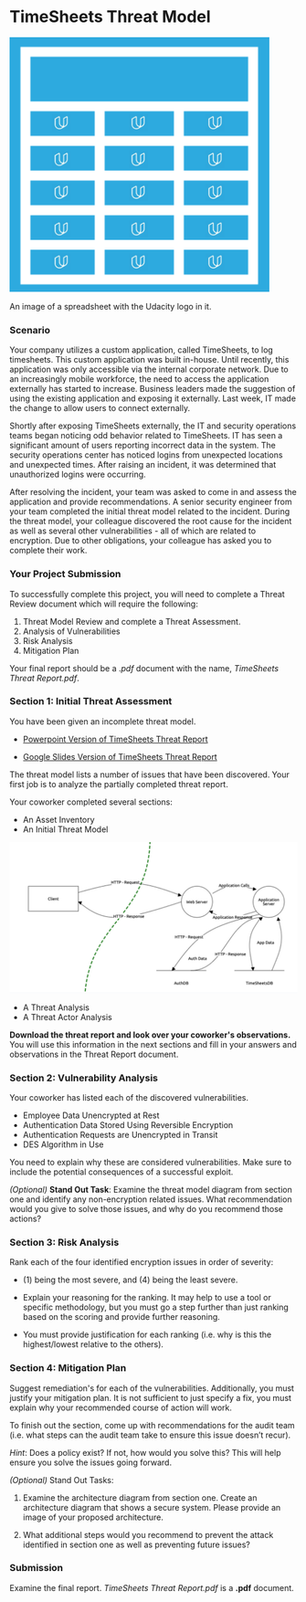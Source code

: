 # TimeSheets Threat Model

![img.png](img.png)

An image of a spreadsheet with the Udacity logo in it.

### Scenario

Your company utilizes a custom application, called TimeSheets, to log timesheets. This custom application was built in-house. Until recently, this application was only accessible via the internal corporate network. Due to an increasingly mobile workforce, the need to access the application externally has started to increase. Business leaders made the suggestion of using the existing application and exposing it externally. Last week, IT made the change to allow users to connect externally.

Shortly after exposing TimeSheets externally, the IT and security operations teams began noticing odd behavior related to TimeSheets. IT has seen a significant amount of users reporting incorrect data in the system. The security operations center has noticed logins from unexpected locations and unexpected times. After raising an incident, it was determined that unauthorized logins were occurring.

After resolving the incident, your team was asked to come in and assess the application and provide recommendations. A senior security engineer from your team completed the initial threat model related to the incident. During the threat model, your colleague discovered the root cause for the incident as well as several other vulnerabilities - all of which are related to encryption. Due to other obligations, your colleague has asked you to complete their work.

### Your Project Submission

To successfully complete this project, you will need to complete a Threat Review document which will require the following:

1. Threat Model Review and complete a Threat Assessment.
2. Analysis of Vulnerabilities
3. Risk Analysis
4. Mitigation Plan

Your final report should be a ._pdf_ document with the name, _TimeSheets Threat Report.pdf_.

### Section 1: Initial Threat Assessment

You have been given an incomplete threat model.

* [Powerpoint Version of TimeSheets Threat Report](https://drive.google.com/file/d/1X3C-LDIkcmgXeRP8BWbGAlq_Ru20AKVc/view?usp=sharing)

* [Google Slides Version of TimeSheets Threat Report](https://docs.google.com/presentation/d/1GFJ9yAi2Zjg3OH9ZMl8wbwS98pn6unDaesy9K-z_ZAI/copy?usp=sharing)

The threat model lists a number of issues that have been discovered. Your first job is to analyze the partially completed threat report.

Your coworker completed several sections:

* An Asset Inventory
* An Initial Threat Model

![img_1.png](img_1.png)

* A Threat Analysis
* A Threat Actor Analysis

**Download the threat report and look over your coworker's observations.** You will use this information in the next sections and fill in your answers and observations in the Threat Report document.


### Section 2: Vulnerability Analysis 
Your coworker has listed each of the discovered vulnerabilities.

* Employee Data Unencrypted at Rest
* Authentication Data Stored Using Reversible Encryption
* Authentication Requests are Unencrypted in Transit
* DES Algorithm in Use

You need to explain why these are considered vulnerabilities. Make sure to include the potential consequences of a successful exploit.

_(Optional)_ **Stand Out Task**: 
Examine the threat model diagram from section one and identify any non-encryption related issues. What recommendation would you give to solve those issues, and why do you recommend those actions?


### Section 3: Risk Analysis

Rank each of the four identified encryption issues in order of severity:

* (1) being the most severe, and (4) being the least severe. 
 

* Explain your reasoning for the ranking. It may help to use a tool or specific methodology, but you must go a step further than just ranking based on the scoring and provide further reasoning. 


* You must provide justification for each ranking (i.e. why is this the highest/lowest relative to the others).


### Section 4: Mitigation Plan

Suggest remediation's for each of the vulnerabilities. Additionally, you must justify your mitigation plan. It is not sufficient to just specify a fix, you must explain why your recommended course of action will work.

To finish out the section, come up with recommendations for the audit team (i.e. what steps can the audit team take to ensure this issue doesn’t recur).

_Hint_: Does a policy exist? If not, how would you solve this? This will help ensure you solve the issues going forward.

_(Optional)_ Stand Out Tasks:

1. Examine the architecture diagram from section one. Create an architecture diagram that shows a secure system. Please provide an image of your proposed architecture.
 
2. What additional steps would you recommend to prevent the attack identified in section one as well as preventing future issues?


### Submission

Examine the final report. _TimeSheets Threat Report.pdf_ is a **.pdf** document.
